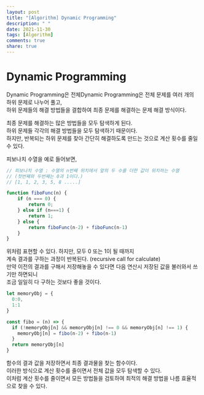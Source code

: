 ```yaml
---
layout: post
title: "[Algorithm] Dynamic Programming"
description: " "
date: 2021-11-30
tags: [Algorithm]
comments: true
share: true
---
```


# Dynamic Programming

Dynamic Programming은 전체Dynamic Programming은 전체 문제를 여러 개의 하위 문제로 나누어 풀고,<br>
하위 문제들의 해결 방법들을 결합하여 최종 문제를 해결하는 문제 해결 방식이다.<br>

최종 문제를 해결하는 많은 방법들을 모두 탐색하게 된다.<br>
하위 문제들 각각의 해결 방법들을 모두 탐색하기 때문이다.<br>
하지만, 반복되는 하위 문제를 찾아 간단히 해결하도록 만드는 것으로 계산 횟수를 줄일 수 있다.<br>

피보나치 수열을 예로 들어보면,<br>
```js
// 피보나치 수열 : 수열의 n번째 위치에서 앞의 두 수를 더한 값이 위치하는 수열
// (첫번째와 두번째는 0과 1이다.)
// [1, 1, 2, 3, 5, 8 .....]

function fiboFunc(n) {
    if (n === 0) {
        return 0;
    } else if (n===1) {
        return 1;
    } else {
        return fiboFunc(n-2) + fiboFunc(n-1)
    }
}
```

위처럼 표현할 수 있다. 하지만, 모두 0 또는 1이 될 때까지<br>
계속 결과를 구하는 과정이 반복된다. (recursive call for calculate)<br>
만약 이전의 결과를 구해서 저장해놓을 수 있다면 다음 연산시 저장된 값을 불러와서 쓰기만 하면되니<br>
조금 일일히 다 구하는 것보다 좋을 것이다.<br>

```js
let memoryObj = {
  0:0,
  1:1
}

const fibo = (n) => {
  if (!memoryObj[n] && memoryObj[n] !== 0 && memoryObj[n] !== 1) {
    memoryObj[n] = fibo(n-2) + fibo(n-1)
  }
  return memoryObj[n]
}
```

함수의 결과 값을 저장하면서 최종 결과물을 찾는 함수이다.<br>
이러한 방식으로 계산 횟수를 줄이면서 전체 값을 모두 탐색할 수 있다.<br>
이처럼 계산 횟수를 줄이면서 모든 방법들을 검토하여 최적의 해결 방법을 나름 효율적으로 찾을 수 있다.<br>